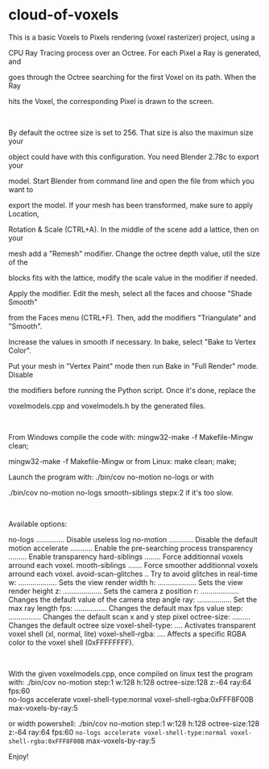 cloud-of-voxels
===============
This is a basic Voxels to Pixels rendering (voxel rasterizer) project, using a

CPU Ray Tracing process over an Octree. For each Pixel a Ray is generated, and

goes through the Octree searching for the first Voxel on its path. When the Ray

hits the Voxel, the corresponding Pixel is drawn to the screen.

<br/>

By default the octree size is set to 256. That size is also the maximun size your

object could have with this configuration. You need Blender 2.78c to export your

model. Start Blender from command line and open the file from which you want to

export the model. If your mesh has been transformed, make sure to apply Location,

Rotation & Scale (CTRL+A). In the middle of the scene add a lattice, then on your

mesh add a "Remesh" modifier. Change the octree depth value, util the size of the

blocks fits with the lattice, modify the scale value in the modifier if needed.

Apply the modifier. Edit the mesh, select all the faces and choose "Shade Smooth"

from the Faces menu (CTRL+F). Then, add the modifiers "Triangulate" and "Smooth".

Increase the values in smooth if necessary. In bake, select "Bake to Vertex Color".

Put your mesh in "Vertex Paint" mode then run Bake in "Full Render" mode. Disable

the modifiers before running the Python script. Once it's done, replace the

voxelmodels.cpp and voxelmodels.h by the generated files.

<br/>

From Windows compile the code with: mingw32-make -f Makefile-Mingw clean;

mingw32-make -f Makefile-Mingw or from Linux: make clean; make;

Launch the program with: ./bin/cov no-motion no-logs or with
 
./bin/cov no-motion no-logs smooth-siblings stepx:2 if it's too slow.

<br/>

Available options:

no-logs .............. Disable useless log
no-motion ............ Disable the default motion
accelerate ........... Enable the pre-searching process
transparency ......... Enable transparency
hard-siblings ........ Force additionnal voxels arround each voxel.
mooth-siblings ....... Force smoother additionnal voxels arround each voxel.
avoid-scan-glitches .. Try to avoid glitches in real-time
w: ................... Sets the view render width
h: ................... Sets the view render height
z: ................... Sets the camera z position
r: ................... Changes the default value of the camera step angle
ray: ................. Set the max ray length
fps:  ................ Changes the default max fps value
step: ................ Changes the default scan x and y step pixel 
octree-size: ......... Changes the default octree size
voxel-shell-type: .... Activates transparent voxel shell (xl, normal, lite)
voxel-shell-rgba: .... Affects a specific RGBA color to the voxel shell (0xFFFFFFFF). 

<br/>

With the given voxelmodels.cpp, once compiled on linux test the program with:
./bin/cov no-motion step:1 w:128 h:128 octree-size:128 z:-64 ray:64 fps:60 \
    no-logs accelerate voxel-shell-type:normal voxel-shell-rgba:0xFFF8F00B \
    max-voxels-by-ray:5
    
or width powershell:
./bin/cov no-motion step:1 w:128 h:128 octree-size:128 z:-64 ray:64 fps:60 `
    no-logs accelerate voxel-shell-type:normal voxel-shell-rgba:0xFFF8F00B `
    max-voxels-by-ray:5

Enjoy!
